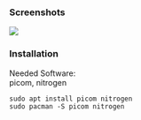 ### Screenshots
<img src="https://raw.githubusercontent.com/TheWoozoo12/sucklessconfigs/main/art/ss.png">

### Installation
Needed Software:<br>
picom, nitrogen
``` 
sudo apt install picom nitrogen
sudo pacman -S picom nitrogen
```
